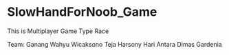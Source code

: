 # SlowHandForNoob_Game
This is Multiplayer Game Type Race 

Team:
Ganang Wahyu Wicaksono
Teja Harsony
Hari Antara
Dimas Gardenia
